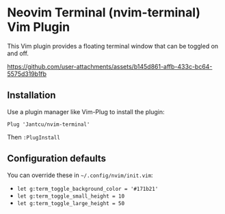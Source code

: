 # Neovim Terminal (nvim-terminal) Vim Plugin

This Vim plugin provides a floating terminal window that can be toggled on and off.



https://github.com/user-attachments/assets/b145d861-affb-433c-bc64-5575d319b1fb



## Installation

Use a plugin manager like Vim-Plug to install the plugin:

```vim
Plug 'Jantcu/nvim-terminal'
```

Then `:PlugInstall`

## Configuration defaults

You can override these in `~/.config/nvim/init.vim`:
- `let g:term_toggle_background_color = '#171b21'`
- `let g:term_toggle_small_height = 10`
- `let g:term_toggle_large_height = 50`
